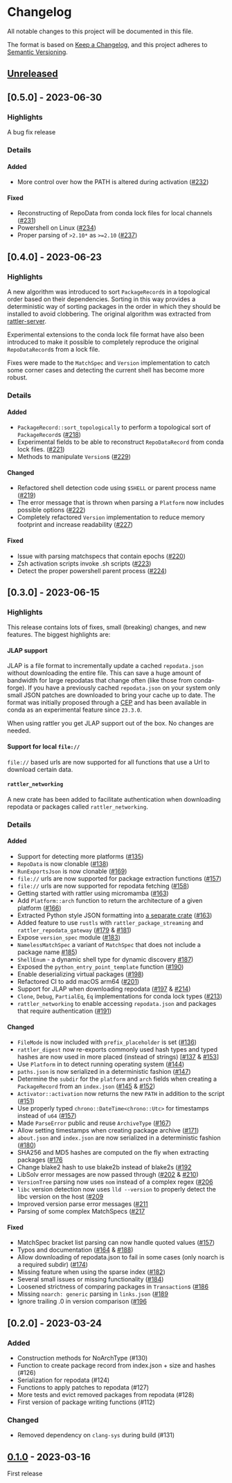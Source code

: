 # Changelog

All notable changes to this project will be documented in this file.

The format is based on [Keep a Changelog](https://keepachangelog.com/en/1.0.0/),
and this project adheres to [Semantic Versioning](https://semver.org/spec/v2.0.0.html).

## [Unreleased]

## [0.5.0] - 2023-06-30

### Highlights

A bug fix release

### Details

#### Added

- More control over how the PATH is altered during activation ([#232](https://github.com/mamba-org/rattler/pull/232))

#### Fixed

- Reconstructing of RepoData from conda lock files for local channels ([#231](https://github.com/mamba-org/rattler/pull/231))
- Powershell on Linux ([#234](https://github.com/mamba-org/rattler/pull/234))
- Proper parsing of `>2.10*` as `>=2.10` ([#237](https://github.com/mamba-org/rattler/pull/237))

## [0.4.0] - 2023-06-23

### Highlights

A new algorithm was introduced to sort `PackageRecord`s in a topological order based on their dependencies.
Sorting in this way provides a deterministic way of sorting packages in the order in which they should be installed to avoid clobbering.
The original algorithm was extracted from [rattler-server](https://github.com/mamba-org/rattler-server).

Experimental extensions to the conda lock file format have also been introduced to make it possible to completely reproduce the original `RepoDataRecord`s from a lock file.

Fixes were made to the `MatchSpec` and `Version` implementation to catch some corner cases and detecting the current shell has become more robust.

### Details

#### Added

- `PackageRecord::sort_topologically` to perform a topological sort of `PackageRecord`s ([#218](https://github.com/mamba-org/rattler/pull/218))
- Experimental fields to be able to reconstruct `RepoDataRecord` from conda lock files. ([#221](https://github.com/mamba-org/rattler/pull/221))
- Methods to manipulate `Version`s ([#229](https://github.com/mamba-org/rattler/pull/229))

#### Changed

- Refactored shell detection code using `$SHELL` or parent process name ([#219](https://github.com/mamba-org/rattler/pull/219))
- The error message that is thrown when parsing a `Platform` now includes possible options ([#222](https://github.com/mamba-org/rattler/pull/222))
- Completely refactored `Version` implementation to reduce memory footprint and increase readability ([#227](https://github.com/mamba-org/rattler/pull/227))

#### Fixed

- Issue with parsing matchspecs that contain epochs ([#220](https://github.com/mamba-org/rattler/pull/220))
- Zsh activation scripts invoke .sh scripts ([#223](https://github.com/mamba-org/rattler/pull/223))
- Detect the proper powershell parent process ([#224](https://github.com/mamba-org/rattler/pull/224))

## [0.3.0] - 2023-06-15

### Highlights

This release contains lots of fixes, small (breaking) changes, and new features.
The biggest highlights are:

#### JLAP support

JLAP is a file format to incrementally update a cached `repodata.json` without downloading the entire file.
This can save a huge amount of bandwidth for large repodatas that change often (like those from conda-forge).
If you have a previously cached `repodata.json` on your system only small JSON patches are downloaded to bring your cache up to date.
The format was initially proposed through a [CEP](https://github.com/conda-incubator/ceps/pull/20) and has been available in conda as an experimental feature since `23.3.0`.

When using rattler you get JLAP support out of the box.
No changes are needed.

#### Support for local `file://`

`file://` based urls are now supported for all functions that use a Url to download certain data.

#### `rattler_networking`

A new crate has been added to facilitate authentication when downloading repodata or packages called `rattler_networking`.

### Details

#### Added

- Support for detecting more platforms ([#135](https://github.com/mamba-org/rattler/pull/135))
- `RepoData` is now clonable ([#138](https://github.com/mamba-org/rattler/pull/138))
- `RunExportsJson` is now clonable ([#169](https://github.com/mamba-org/rattler/pull/169))
- `file://` urls are now supported for package extraction functions ([#157](https://github.com/mamba-org/rattler/pull/157))
- `file://` urls are now supported for repodata fetching ([#158](https://github.com/mamba-org/rattler/pull/158))
- Getting started with rattler using micromamba ([#163](https://github.com/mamba-org/rattler/pull/163))
- Add `Platform::arch` function to return the architecture of a given platform ([#166](https://github.com/mamba-org/rattler/pull/166))
- Extracted Python style JSON formatting into [a separate crate](https://github.com/prefix-dev/serde-json-python-formatter) ([#163](https://github.com/mamba-org/rattler/pull/180))
- Added feature to use `rustls` with `rattler_package_streaming` and `rattler_repodata_gateway` ([#179](https://github.com/mamba-org/rattler/pull/179) & [#181](https://github.com/mamba-org/rattler/pull/181))
- Expose `version_spec` module ([#183](https://github.com/mamba-org/rattler/pull/183))
- `NamelessMatchSpec` a variant of `MatchSpec` that does not include a package name [#185](https://github.com/mamba-org/rattler/pull/185))
- `ShellEnum` - a dynamic shell type for dynamic discovery [#187](https://github.com/mamba-org/rattler/pull/187))
- Exposed the `python_entry_point_template` function ([#190](https://github.com/mamba-org/rattler/pull/190))
- Enable deserializing virtual packages ([#198](https://github.com/mamba-org/rattler/pull/198))
- Refactored CI to add macOS arm64 ([#201](https://github.com/mamba-org/rattler/pull/201))
- Support for JLAP when downloading repodata ([#197](https://github.com/mamba-org/rattler/pull/197) & [#214](https://github.com/mamba-org/rattler/pull/214))
- `Clone`, `Debug`, `PartialEq`, `Eq` implementations for conda lock types ([#213](https://github.com/mamba-org/rattler/pull/213))
- `rattler_networking` to enable accessing `repodata.json` and packages that require authentication ([#191](https://github.com/mamba-org/rattler/pull/191))

#### Changed

- `FileMode` is now included with `prefix_placeholder` is set ([#136](https://github.com/mamba-org/rattler/pull/135))
- `rattler_digest` now re-exports commonly used hash types and typed hashes are now used in more placed (instead of strings) [[#137](https://github.com/mamba-org/rattler/pull/137) & [#153](https://github.com/mamba-org/rattler/pull/153)]
- Use `Platform` in to detect running operating system ([#144](https://github.com/mamba-org/rattler/pull/144))
- `paths.json` is now serialized in a deterministic fashion ([#147](https://github.com/mamba-org/rattler/pull/147))
- Determine the `subdir` for the `platform` and `arch` fields when creating a `PackageRecord` from an `index.json` ([#145](https://github.com/mamba-org/rattler/pull/145) & [#152](https://github.com/mamba-org/rattler/pull/152))
- `Activator::activation` now returns the new `PATH` in addition to the script ([#151](https://github.com/mamba-org/rattler/pull/151))
- Use properly typed `chrono::DateTime<chrono::Utc>` for timestamps instead of `u64` ([#157](https://github.com/mamba-org/rattler/pull/157))
- Made `ParseError` public and reuse `ArchiveType` ([#167](https://github.com/mamba-org/rattler/pull/167))
- Allow setting timestamps when creating package archive ([#171](https://github.com/mamba-org/rattler/pull/171))
- `about.json` and `index.json` are now serialized in a deterministic fashion ([#180](https://github.com/mamba-org/rattler/pull/180))
- SHA256 and MD5 hashes are computed on the fly when extracting packages ([#176](https://github.com/mamba-org/rattler/pull/176)
- Change blake2 hash to use blake2b instead of blake2s ([#192](https://github.com/mamba-org/rattler/pull/192)
- LibSolv error messages are now passed through ([#202](https://github.com/mamba-org/rattler/pull/202) & [#210](https://github.com/mamba-org/rattler/pull/210))
- `VersionTree` parsing now uses `nom` instead of a complex regex ([#206](https://github.com/mamba-org/rattler/pull/206)
- `libc` version detection now uses `lld --version` to properly detect the libc version on the host ([#209](https://github.com/mamba-org/rattler/pull/209)
- Improved version parse error messages ([#211](https://github.com/mamba-org/rattler/pull/211)
- Parsing of some complex MatchSpecs ([#217](https://github.com/mamba-org/rattler/pull/217)

#### Fixed

- MatchSpec bracket list parsing can now handle quoted values ([#157](https://github.com/mamba-org/rattler/pull/156))
- Typos and documentation ([#164](https://github.com/mamba-org/rattler/pull/164) & [#188](https://github.com/mamba-org/rattler/pull/188))
- Allow downloading of repodata.json to fail in some cases (only noarch is a required subdir) ([#174](https://github.com/mamba-org/rattler/pull/174))
- Missing feature when using the sparse index ([#182](https://github.com/mamba-org/rattler/pull/182))
- Several small issues or missing functionality ([#184](https://github.com/mamba-org/rattler/pull/184))
- Loosened strictness of comparing packages in `Transaction`s ([#186](https://github.com/mamba-org/rattler/pull/186)
- Missing `noarch: generic` parsing in `links.json` ([#189](https://github.com/mamba-org/rattler/pull/189)
- Ignore trailing .0 in version comparison ([#196](https://github.com/mamba-org/rattler/pull/196)

## [0.2.0] - 2023-03-24

### Added

- Construction methods for NoArchType (#130)
- Function to create package record from index.json + size and hashes (#126)
- Serialization for repodata (#124)
- Functions to apply patches to repodata (#127)
- More tests and evict removed packages from repodata (#128)
- First version of package writing functions (#112)

### Changed

- Removed dependency on `clang-sys` during build (#131)

## [0.1.0] - 2023-03-16

First release

[unreleased]: https://github.com/mamba-org/rattler/compare/v0.1.0...HEAD
[0.1.0]: https://github.com/mamba-org/rattler/releases/tag/v0.1.0
